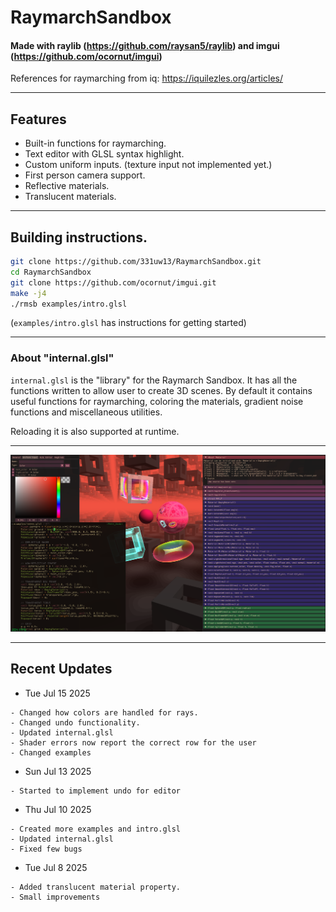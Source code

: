 # RaymarchSandbox

#### Made with raylib (https://github.com/raysan5/raylib)  and imgui (https://github.com/ocornut/imgui)

 References for raymarching from iq: https://iquilezles.org/articles/
 
-----------------------------------

## Features
* Built-in functions for raymarching.
* Text editor with GLSL syntax highlight.
* Custom uniform inputs.  (texture input not implemented yet.)
* First person camera support.
* Reflective materials.
* Translucent materials.

-----------------------------------


## Building instructions.

```bash
git clone https://github.com/331uw13/RaymarchSandbox.git
cd RaymarchSandbox
git clone https://github.com/ocornut/imgui.git
make -j4
./rmsb examples/intro.glsl
```
(`examples/intro.glsl` has instructions for getting started)

-----------------------------------

### About "internal.glsl"
`internal.glsl` is the "library" for the Raymarch Sandbox.
It has all the functions written to allow user to create 3D scenes.
By default it contains useful functions for raymarching, coloring the materials, gradient noise functions and miscellaneous utilities.

 Reloading it is also supported at runtime.

-----------------------------------

![image](https://github.com/331uw13/RaymarchSandbox/blob/main/screenshots/rmsb-intro.png?raw=true)


-----------------------------------

## Recent Updates

* Tue Jul 15 2025
```
- Changed how colors are handled for rays.
- Changed undo functionality.
- Updated internal.glsl
- Shader errors now report the correct row for the user
- Changed examples
```

* Sun Jul 13 2025
```
- Started to implement undo for editor
```

* Thu Jul 10 2025
```
- Created more examples and intro.glsl
- Updated internal.glsl
- Fixed few bugs
```

* Tue Jul 8 2025
```
- Added translucent material property.
- Small improvements
```

